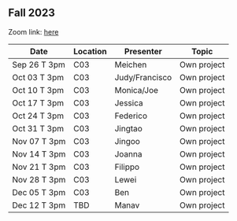 ## Fall 2023

Zoom link: [here](https://uchicago.zoom.us/j/94655575384?pwd=Sm0vQUdFbWVXbHNZdmFrTnl4Ukpodz09)

| Date          | Location  | Presenter                | Topic              |
|---------------|-----------|--------------------------|--------------------|
| Sep 26 T 3pm  | C03       | Meichen                  | Own project        |
| Oct 03 T 3pm  | C03       | Judy/Francisco           | Own project        |
| Oct 10 T 3pm  | C03       | Monica/Joe               | Own project        |
| Oct 17 T 3pm  | C03       | Jessica                  | Own project        |
| Oct 24 T 3pm  | C03       | Federico                 | Own project        |
| Oct 31 T 3pm  | C03       | Jingtao                  | Own project        |
| Nov 07 T 3pm  | C03       | Jingoo                   | Own project        |
| Nov 14 T 3pm  | C03       | Joanna                   | Own project        |
| Nov 21 T 3pm  | C03       | Filippo                  | Own project        |
| Nov 28 T 3pm  | C03       | Lewei                    | Own project        |
| Dec 05 T 3pm  | C03       | Ben                      | Own project        |
| Dec 12 T 3pm  | TBD       | Manav                    | Own project        |
